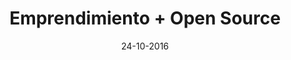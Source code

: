 ---
title: Emprendimiento + Open Source
speaker: Diego Trapero
bio: Me llamo Diego Trapero, estudié Ingeniería en la Universidad Carlos III de Madrid. Mis intereses son la tecnología y el emprendimiento, por eso desde que acabé mi carrera hace dos años he estado construyendo mi empresa, M Prime, que ha diseñado, produce y comercializa la impresora 3D libre M Prime One.
date: 24-10-2016
time: 18:00-19:00
link: https://twitter.com/diegotrap
description:  ¿Estás pensando en montar una empresa?¿Tienes en mente desarrollar un producto open source? Si estás en la intersección de estos dos conjuntos perteneces al grupo que más partido puede sacar de esta charla. He montado desde cero una empresa muy pequeña que vende una impresora 3D libre y me gustaría compartir mi experiencia y ayudar a otras personas que quieran emprender proyectos parecidos.
keyword: emprender
---